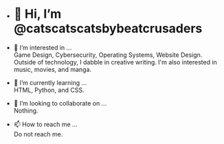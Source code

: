 - # 👋 Hi, I’m @catscatscatsbybeatcrusaders

- 👀 I’m interested in ...
  <br>
  Game Design, Cybersecurity, Operating Systems, Website Design. Outside of technology, I dabble in creative writing. I'm also interested in music, movies, and manga.
  
- 🌱 I’m currently learning ...
  <br>
  HTML, Python, and CSS.
  
- 💞️ I’m looking to collaborate on ...
  <br>
  Nothing.
  
- 📫 How to reach me ...
  <br>
  Do not reach me.

<!---
catscatscatsbybeatcrusaders/catscatscatsbybeatcrusaders is a ✨ special ✨ repository because its `README.md` (this file) appears on your GitHub profile.
You can click the Preview link to take a look at your changes.
--->
